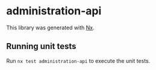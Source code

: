 # administration-api

This library was generated with [Nx](https://nx.dev).

## Running unit tests

Run `nx test administration-api` to execute the unit tests.
